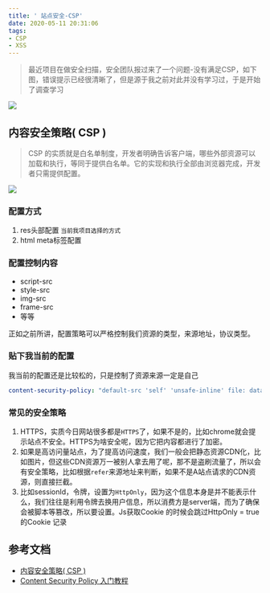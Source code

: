 ```yaml
---
title: ' 站点安全-CSP'
date: 2020-05-11 20:31:06
tags:
- CSP
- XSS
---
```


> 最近项目在做安全扫描，安全团队报过来了一个问题-没有满足CSP，如下图，错误提示已经很清晰了，但是源于我之前对此并没有学习过，于是开始了调查学习

![](http://static.1991421.cn/2020/2020-05-11-203614.jpeg)


## 内容安全策略( CSP )

> CSP 的实质就是白名单制度，开发者明确告诉客户端，哪些外部资源可以加载和执行，等同于提供白名单。它的实现和执行全部由浏览器完成，开发者只需提供配置。

![](http://static.1991421.cn/2020/2020-05-11-205930.jpeg)

### 配置方式
1. res头部配置 `当前我项目选择的方式`
2. html meta标签配置


### 配置控制内容

- script-src
- style-src
- img-src
- frame-src
- 等等

正如之前所讲，配置策略可以严格控制我们资源的类型，来源地址，协议类型。


### 贴下我当前的配置

我当前的配置还是比较松的，只是控制了资源来源一定是自己

```yml
content-security-policy: "default-src 'self' 'unsafe-inline' file: data: blob: https://*;"
```


### 常见的安全策略
1. HTTPS，实质今日网站很多都是`HTTPS`了，如果不是的，比如chrome就会提示站点不安全。HTTPS为啥安全呢，因为它把内容都进行了加密。
2. 如果是高访问量站点，为了提高访问速度，我们一般会把静态资源CDN化，比如图片，但这些CDN资源万一被别人拿去用了呢，那不是盗刷流量了，所以会有安全策略，比如根据`refer`来源地址来判断，如果不是A站点请求的CDN资源，则直接拦截。
3. 比如sessionId，令牌，设置为`HttpOnly`，因为这个信息本身是并不能表示什么，我们往往是利用令牌去换用户信息，所以消费方是server端，而为了确保会被脚本等篡改，所以要设置。Js获取Cookie 的时候会跳过HttpOnly = true 的Cookie 记录




## 参考文档

- [内容安全策略( CSP )](https://developer.mozilla.org/zh-CN/docs/Web/HTTP/CSP)
- [Content Security Policy 入门教程](http://www.ruanyifeng.com/blog/2016/09/csp.html)